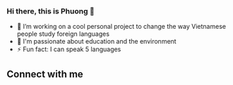 ### Hi there, this is Phuong 👋 
- 🔭 I’m working on a cool personal project to change the way Vietnamese people study foreign languages
- 💬 I'm passionate about education and the environment
- ⚡ Fun fact: I can speak 5 languages

## Connect with me



<!--
**phuongtran19/phuongtran19** is a ✨ _special_ ✨ repository because its `README.md` (this file) appears on your GitHub profile.

Here are some ideas to get you started:

- 🔭 I’m currently working on a cool side project
- 🌱 I'm currently learning
- 👯 I’m looking to collaborate on ...
- 🤔 I’m looking for help with ...
- 💬 Ask me about ...
- 📫 How to reach me: trandinhnamphuong1911@gmail.com
- 😄 Pronouns: ...
- ⚡ Fun fact: 

[<img align="left" alt="audhiaprilliant | Medium" width="22px" src="https://cdn.jsdelivr.net/npm/simple-icons@v3/icons/medium.svg" />][medium]

[medium]: https://medium.com/@audhiaprilliant/
